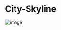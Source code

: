 # City-Skyline
![image](https://github.com/user-attachments/assets/5987396b-0b2b-4f21-b0ee-53d47d19a5b6)
